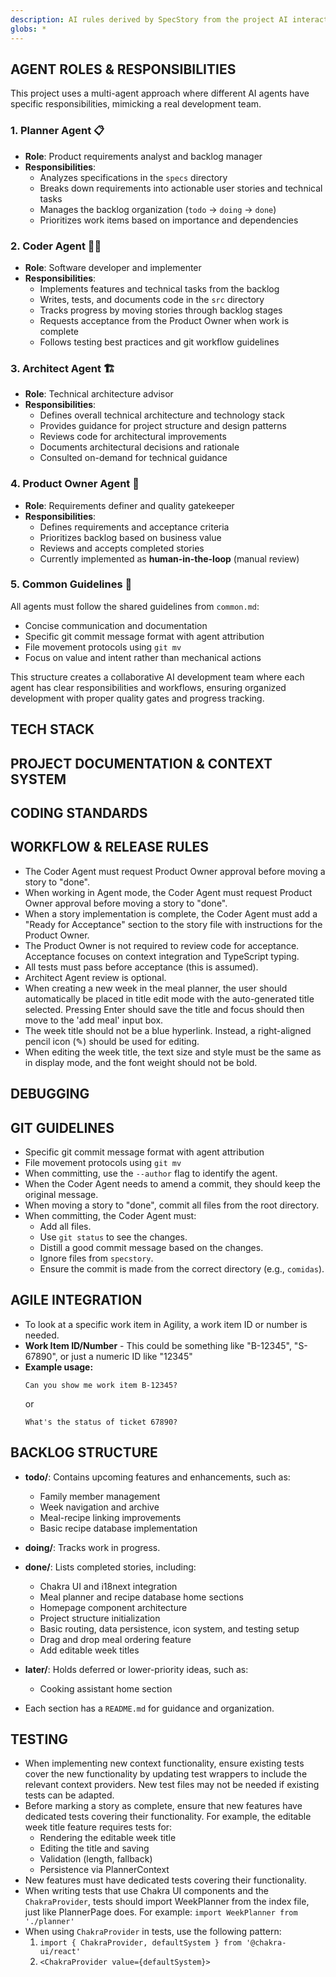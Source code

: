 ```yaml
---
description: AI rules derived by SpecStory from the project AI interaction history
globs: *
---
```


## <headers/>

## AGENT ROLES & RESPONSIBILITIES

This project uses a multi-agent approach where different AI agents have specific responsibilities, mimicking a real development team.

### 1. Planner Agent 📋
- **Role**: Product requirements analyst and backlog manager
- **Responsibilities**:
  - Analyzes specifications in the `specs` directory
  - Breaks down requirements into actionable user stories and technical tasks
  - Manages the backlog organization (`todo` → `doing` → `done`)
  - Prioritizes work items based on importance and dependencies

### 2. Coder Agent 👩‍💻
- **Role**: Software developer and implementer
- **Responsibilities**:
  - Implements features and technical tasks from the backlog
  - Writes, tests, and documents code in the `src` directory
  - Tracks progress by moving stories through backlog stages
  - Requests acceptance from the Product Owner when work is complete
  - Follows testing best practices and git workflow guidelines

### 3. Architect Agent 🏗️
- **Role**: Technical architecture advisor
- **Responsibilities**:
  - Defines overall technical architecture and technology stack
  - Provides guidance for project structure and design patterns
  - Reviews code for architectural improvements
  - Documents architectural decisions and rationale
  - Consulted on-demand for technical guidance

### 4. Product Owner Agent 🎯
- **Role**: Requirements definer and quality gatekeeper
- **Responsibilities**:
  - Defines requirements and acceptance criteria
  - Prioritizes backlog based on business value
  - Reviews and accepts completed stories
  - Currently implemented as **human-in-the-loop** (manual review)

### 5. Common Guidelines 📜
All agents must follow the shared guidelines from `common.md`:
- Concise communication and documentation
- Specific git commit message format with agent attribution
- File movement protocols using `git mv`
- Focus on value and intent rather than mechanical actions

This structure creates a collaborative AI development team where each agent has clear responsibilities and workflows, ensuring organized development with proper quality gates and progress tracking.

## TECH STACK

## PROJECT DOCUMENTATION & CONTEXT SYSTEM

## CODING STANDARDS

## WORKFLOW & RELEASE RULES

- The Coder Agent must request Product Owner approval before moving a story to "done".
- When working in Agent mode, the Coder Agent must request Product Owner approval before moving a story to "done".
- When a story implementation is complete, the Coder Agent must add a "Ready for Acceptance" section to the story file with instructions for the Product Owner.
- The Product Owner is not required to review code for acceptance. Acceptance focuses on context integration and TypeScript typing.
- All tests must pass before acceptance (this is assumed).
- Architect Agent review is optional.
- When creating a new week in the meal planner, the user should automatically be placed in title edit mode with the auto-generated title selected. Pressing Enter should save the title and focus should then move to the 'add meal' input box.
- The week title should not be a blue hyperlink. Instead, a right-aligned pencil icon (✎) should be used for editing.
- When editing the week title, the text size and style must be the same as in display mode, and the font weight should not be bold.

## DEBUGGING

## GIT GUIDELINES
- Specific git commit message format with agent attribution
- File movement protocols using `git mv`
- When committing, use the `--author` flag to identify the agent.
- When the Coder Agent needs to amend a commit, they should keep the original message.
- When moving a story to "done", commit all files from the root directory.
- When committing, the Coder Agent must:
  - Add all files.
  - Use `git status` to see the changes.
  - Distill a good commit message based on the changes.
  - Ignore files from `specstory`.
  - Ensure the commit is made from the correct directory (e.g., `comidas`).

## AGILE INTEGRATION

- To look at a specific work item in Agility, a work item ID or number is needed.
- **Work Item ID/Number** - This could be something like "B-12345", "S-67890", or just a numeric ID like "12345"
- **Example usage:**
  ```
  Can you show me work item B-12345?
  ```
  or
  ```
  What's the status of ticket 67890?
  ```

## BACKLOG STRUCTURE

- **todo/**: Contains upcoming features and enhancements, such as:
  - Family member management
  - Week navigation and archive
  - Meal-recipe linking improvements
  - Basic recipe database implementation

- **doing/**: Tracks work in progress.

- **done/**: Lists completed stories, including:
  - Chakra UI and i18next integration
  - Meal planner and recipe database home sections
  - Homepage component architecture
  - Project structure initialization
  - Basic routing, data persistence, icon system, and testing setup
  - Drag and drop meal ordering feature
  - Add editable week titles

- **later/**: Holds deferred or lower-priority ideas, such as:
  - Cooking assistant home section

- Each section has a `README.md` for guidance and organization.

## TESTING

- When implementing new context functionality, ensure existing tests cover the new functionality by updating test wrappers to include the relevant context providers. New test files may not be needed if existing tests can be adapted.
- Before marking a story as complete, ensure that new features have dedicated tests covering their functionality. For example, the editable week title feature requires tests for:
    - Rendering the editable week title
    - Editing the title and saving
    - Validation (length, fallback)
    - Persistence via PlannerContext
- New features must have dedicated tests covering their functionality.
- When writing tests that use Chakra UI components and the `ChakraProvider`, tests should import WeekPlanner from the index file, just like PlannerPage does. For example: `import WeekPlanner from './planner'`
- When using `ChakraProvider` in tests, use the following pattern:
  1. `import { ChakraProvider, defaultSystem } from '@chakra-ui/react'`
  2. `<ChakraProvider value={defaultSystem}>`